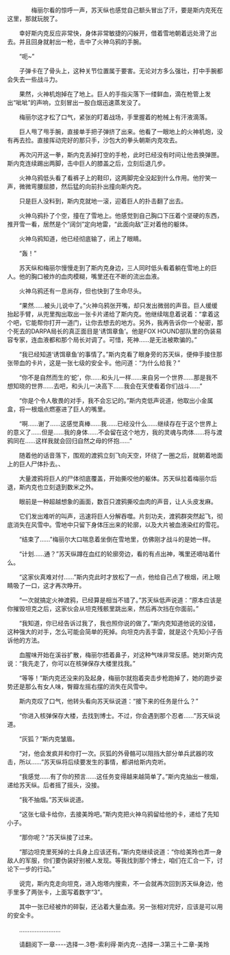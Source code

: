 <div class="read-content j_readContent" id="">
                <p>　　　　梅丽尔看的惊呼一声，苏天纵也感觉自己额头冒出了汗，要是斯内克死在这里，那就玩脱了。<p>　　幸好斯内克反应非常快，身体非常敏捷的闪躲开，借着雪地朝着远处滑了出去。并且回身就射出一枪，击中了火神乌鸦的手腕。<p>　　“呃~”<p>　　子弹卡在了骨头上，这种关节位置属于要害。无论对方多么强壮，打中手腕都会失去一些战斗力。<p>　　果然，火神机炮掉在了地上。巨人的手指尖落下一缕鲜血，滴在枪管上发出“呲呲”的声响，立刻冒出一股白烟迅速蒸发没了。<p>　　梅丽尔这才松了口气，紧张的盯着战场，手里握着的枪械上有汗液滴落。<p>　　巨人甩了甩手腕，直接单手把子弹挤了出来。他看了一眼地上的火神机炮，没有再去捡。直接挥动完好的那只手，沙包大的拳头朝斯内克攻去。<p>　　再次闪开这一拳，斯内克丢掉打空的手枪，此时已经没有时间让他去换弹匣。斯内克连续踢出两脚，击中巨人的膝盖之后，立刻后退几步。<p>　　火神乌鸦低头看了看裤子上的鞋印，这两脚完全没起到什么作用。他狞笑一声，微微弯腰屈膝，然后猛的向前扑出撞向斯内克。<p>　　只是巨人没料到，斯内克就地一滚，迎着巨人的扑击翻了出去。<p>　　火神乌鸦扑了个空，撞在了雪地上。他感觉到自己胸口下压着个坚硬的东西，推开雪一看，居然是个“阔剑”定向地雷，“此面向敌”正对着他的躯体。<p>　　火神乌鸦知道，他已经彻底输了，闭上了眼睛。<p>　　“轰！”<p>　　苏天纵和梅丽尔慢慢走到了斯内克身边，三人同时低头看着躺在雪地上的巨人。他的胸口被炸的血肉模糊，嘴里还在不断的流出血液。<p>　　火神乌鸦还有一息尚存，但也快到了生命尽头。<p>　　“果然……被头儿说中了。”火神乌鸦张开嘴，却只发出微弱的声音。巨人缓缓抬起手臂，从兜里掏出取出一张卡片递给了斯内克。他继续喘息着说着：“拿着这个吧，它能帮你打开一道门，让你去想去的地方。另外，我再告诉你一个秘密，那个死去的DARPA局长的真正面目是‘诱饵章鱼’。他是FOX HOUND部队里的伪装易容专家，连血液都和那个局长对调了。可惜，死神……是无法被欺骗的。”<p>　　“我已经知道‘诱饵章鱼’的事情了。”斯内克看了眼身旁的苏天纵，便伸手接住那张带血的卡片，这是一张七级的安全卡。他问道：“为什么给我？”<p>　　“你不是自然而生的‘蛇’，你……和头儿一样……来自另一个世界……那是我不想知晓的世界……去吧，和头儿一决高下……我会在天使看着你们战斗……”<p>　　“你是个令人敬畏的对手，我不会忘记的。”斯内克低声说道，他取出小金属盒，将一根烟点燃塞进了巨人的嘴里。<p>　　“啊……谢了……这感觉真棒……我……已经没什么……继续存在于这个世界上的意义了……但是……我的身体……不会留在这个地方，我的灵魂与肉体……将与渡鸦同在……这样我就会回归自然之母的怀抱……”<p>　　随着他的话音落下，围观的渡鸦立刻飞向天空，环绕了一圈之后，就朝着地面上的巨人尸体扑去。、<p>　　大量渡鸦将巨人的尸体彻底覆盖，开始撕咬他的躯体。苏天纵拉着梅丽尔后退，斯内克也立刻退到数米之外。<p>　　眼前是一种超越想象的画面，数百只渡鸦撕咬血肉的声音，让人头皮发麻。<p>　　它们发出难听的叫声，迅速将巨人分解吞噬。片刻功夫，渡鸦群突然起飞，彻底消失在风雪中。雪地中只留下身体压出来的轮廓，以及大片被血液染红的雪花。<p>　　“结束了……”梅丽尔大口喘息着坐倒在雪地里，仿佛刚才战斗的是她一样。<p>　　“计划……通？”苏天纵蹲在血红的轮廓旁边，看的有点出神，嘴里还嘀咕着什么。<p>　　“这家伙真难对付……”斯内克此时才放松了一点，他给自己点了根烟，闭上眼睛吸了一口，这才再次睁开。<p>　　“一次就搞定火神渡鸦，已经算是相当不错了。”苏天纵低声说道：“原本应该是你摧毁坦克之后，这家伙会从坦克残骸里跳出来，然后再次挡在你面前。”<p>　　“我知道，你已经告诉过我了，我也照你说的做了。”斯内克知道他说的没错，这种强大的对手，怎么可能会简单的死掉。向坦克内丢手雷，就是这个先知小子告诉他的方法。<p>　　血腥味开始在溪谷扩散，梅丽尔捂着鼻子，对这种气味非常反感。她对斯内克说：“我先走了，你可以在核弹保存大楼里找我。”<p>　　“等等！”斯内克还没来的及起身，梅丽尔就抱着突击步枪跑掉了，她的跑步姿势还是那么有女人味，臀瓣左摇右摆的消失在风雪中。<p>　　斯内克叹了口气，他转头看向苏天纵说道：“接下来的任务是什么？”<p>　　“你进入核弹保存大楼，去找到博士。不过，你会遇到那个忍者……”苏天纵说道。<p>　　“灰狐？”斯内克皱眉。<p>　　“对，他会发疯并和你打一次。灰狐的外骨骼可以阻挡大部分单兵武器的攻击，所以……”苏天纵将后续要发生的事情，都讲给斯内克听。<p>　　“我感觉……有了你的预言……这任务变得越来越简单了。”斯内克抽出一根烟，递给苏天纵。后者摇了摇头，没接。<p>　　“我不抽烟。”苏天纵说道。<p>　　“这张七级卡给你，去接美玲吧。”斯内克把火神乌鸦留给他的卡，递给了先知小子。<p>　　“那你呢？”苏天纵接了过来。<p>　　“那边坦克里死掉的士兵身上应该还有。”斯内克继续说道：“你给美玲也弄一身敌人的军服，你们要伪装好别被人发现。等我找到那个博士，咱们在汇合一下，讨论下一步的行动。”<p>　　说完，斯内克走向坦克，进入炮塔内搜索，不一会就再次回到苏天纵身边，他手里多了两张卡，上面写着数字“3”。<p>　　其中一张已经被炸的碎裂，还沾着大量血液。另一张相对完好，应该是可以用的安全卡。<p>　　……………………<p>　　请翻阅下一章----选择一.3卷-索利得·斯内克--选择一.3第三十二章-美玲<p> 
            </div>